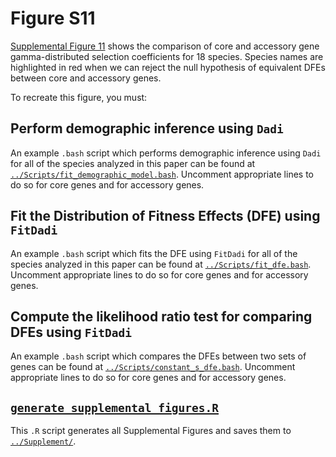 # Figure S11

[Supplemental Figure 11](../Supplement/Supplemental_Figure_11.jpg) shows the comparison of core and accessory gene gamma-distributed selection coefficients for 18 species. Species names are highlighted in red when we can reject the null hypothesis of equivalent DFEs between core and accessory genes.

To recreate this figure, you must:

## Perform demographic inference using `Dadi`
  An example `.bash` script which performs demographic inference using `Dadi` for all of the species analyzed in this paper can be found at [`../Scripts/fit_demographic_model.bash`](../Scripts/fit_demographic_model.bash). Uncomment appropriate lines to do so for core genes and for accessory genes.
## Fit the Distribution of Fitness Effects (DFE) using `FitDadi`
  An example `.bash` script which fits the DFE using `FitDadi` for all of the species analyzed in this paper can be found at [`../Scripts/fit_dfe.bash`](../Scripts/fit_dfe.bash). Uncomment appropriate lines to do so for core genes and for accessory genes.
## Compute the likelihood ratio test for comparing DFEs using `FitDadi`
  An example `.bash` script which compares the DFEs between two sets of genes can be found at [`../Scripts/constant_s_dfe.bash`](../Scripts/constant_s_dfe.bash). Uncomment appropriate lines to do so for core genes and for accessory genes.
## [`generate_supplemental_figures.R`](../Scripts/generate_supplemental_figures.R)
  This `.R` script generates all Supplemental Figures and saves them to [`../Supplement/`](../Supplement/README.md).
